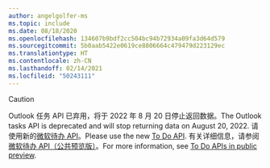 ```yaml
---
author: angelgolfer-ms
ms.topic: include
ms.date: 08/18/2020
ms.openlocfilehash: 134607b9bdf2cc504bc94b72934a09fa3d64d579
ms.sourcegitcommit: 5b0aab5422e0619ce8806664c479479d223129ec
ms.translationtype: HT
ms.contentlocale: zh-CN
ms.lasthandoff: 02/14/2021
ms.locfileid: "50243111"
---
```

<!-- markdownlint-disable MD041-->

> [!CAUTION]
> <span data-ttu-id="6fc09-101">Outlook 任务 API 已弃用，将于 2022 年 8 月 20 日停止返回数据。</span><span class="sxs-lookup"><span data-stu-id="6fc09-101">The Outlook tasks API is deprecated and will stop returning data on August 20, 2022.</span></span> <span data-ttu-id="6fc09-102">请使用新的[微软待办 API](/graph/api/resources/todo-overview)。</span><span class="sxs-lookup"><span data-stu-id="6fc09-102">Please use the new [To Do API](/graph/api/resources/todo-overview).</span></span> <span data-ttu-id="6fc09-103">有关详细信息，请参阅[微软待办 API（公共预览版）](https://developer.microsoft.com/graph/blogs/the-new-improved-microsoft-graph-to-do-apis-are-now-in-public-preview/)。</span><span class="sxs-lookup"><span data-stu-id="6fc09-103">For more information, see [To Do APIs in public preview](https://developer.microsoft.com/graph/blogs/the-new-improved-microsoft-graph-to-do-apis-are-now-in-public-preview/).</span></span>

